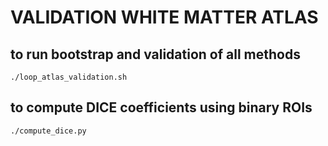 # VALIDATION WHITE MATTER ATLAS

## to run bootstrap and validation of all methods
~~~
./loop_atlas_validation.sh
~~~

## to compute DICE coefficients using binary ROIs
~~~
./compute_dice.py
~~~


